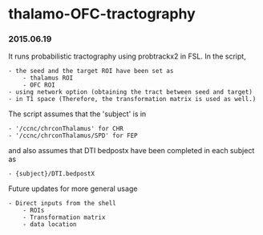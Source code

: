 # thalamo-OFC-tractography

### 2015.06.19

It runs probabilistic tractography using probtrackx2 in FSL.
In the script, 

    - the seed and the target ROI have been set as
        - thalamus ROI
        - OFC ROI
    - using network option (obtaining the tract between seed and target)
    - in T1 space (Therefore, the transformation matrix is used as well.)

The script assumes that the 'subject' is in 

    - '/ccnc/chrconThalamus' for CHR
    - '/ccnc/chrconThalamus/SPD' for FEP

and also assumes that DTI bedpostx have been completed in each subject as

    - {subject}/DTI.bedpostX

Future updates for more general usage

    - Direct inputs from the shell
        - ROIs
        - Transformation matrix
        - data location
